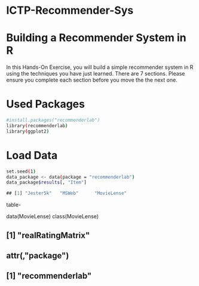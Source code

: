 # ICTP-Recommender-Sys
# Building a Recommender System in R

In this Hands-On Exercise, you will build a simple recommender system in R using the techniques you have just learned. There are 7 sections. Please ensure you complete each section before you move the the next one.

# Used Packages

```sh
#install.packages("recommenderlab")
library(recommenderlab)
library(ggplot2)
```

# Load Data

```sh
set.seed(1)
data_package <- data(package = "recommenderlab")
data_package$results[, "Item"]
```````
 
 ```javascript
 ## [1] "Jester5k"   "MSWeb"      "MovieLense"
 ```

table-

data(MovieLense)
class(MovieLense)
## [1] "realRatingMatrix"
## attr(,"package")
## [1] "recommenderlab"

